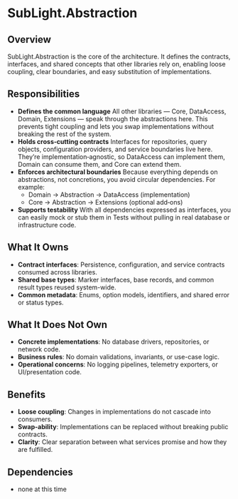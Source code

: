 # SubLight.Abstraction
  ## Overview
  SubLight.Abstraction is the core of the architecture. It defines the contracts, interfaces, and shared concepts that other libraries rely on, enabling loose coupling, clear boundaries, and easy substitution of implementations.
  ## Responsibilities
  - **Defines the common language**
    All other libraries — Core, DataAccess, Domain, Extensions — speak through the abstractions here. This prevents tight coupling and lets you swap implementations without breaking the rest of the system.
  - **Holds cross‑cutting contracts**
    Interfaces for repositories, query objects, configuration providers, and service boundaries live here. They’re implementation‑agnostic, so DataAccess can implement them, Domain can consume them, and Core can extend them.
  - **Enforces architectural boundaries** Because everything depends on abstractions, not concretions, you avoid circular dependencies. For example:
    - Domain → Abstraction → DataAccess (implementation)
    - Core → Abstraction → Extensions (optional add‑ons)
  - **Supports testability**
    With all dependencies expressed as interfaces, you can easily mock or stub them in Tests without pulling in real database or infrastructure code.
  ## What It Owns
  - **Contract interfaces**: Persistence, configuration, and service contracts consumed across libraries.
  - **Shared base types**: Marker interfaces, base records, and common result types reused system-wide.
  - **Common metadata**: Enums, option models, identifiers, and shared error or status types.
  ## What It Does Not Own
  - **Concrete implementations**: No database drivers, repositories, or network code.
  - **Business rules**: No domain validations, invariants, or use-case logic.
  - **Operational concerns**: No logging pipelines, telemetry exporters, or UI/presentation code.
  ## Benefits
  - **Loose coupling**: Changes in implementations do not cascade into consumers.
  - **Swap-ability**: Implementations can be replaced without breaking public contracts.
  - **Clarity**: Clear separation between what services promise and how they are fulfilled.
  ## Dependencies
  - none at this time
